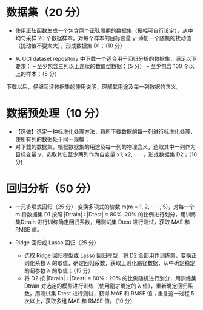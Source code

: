 # 数据集（20 分）
- 使用正弦函数生成一个包含两个正弦周期的数据集（振幅可自行设定），从中均匀采样 20 个数据样本，对每个样本的目标变量 yi 添加一个随机的扰动值（扰动值不要太大），形成数据集 D1；（10 分）

- 从 UCI dataset repository 中下载一个适合用于回归分析的数据集，满足以下要求：
  – 至少包含三列以上连续的数值型数据；（5 分）
  – 至少包含 100 个以上的样本；（5 分）

下载以后，仔细阅读数据集的使用说明，理解其用途及每一列数据的含义。

# 数据预处理（10 分）
- 【选做】选定一种标准化处理方法，将所下载数据的每一列进行标准化处理，使所有列的数据处于同一规模；
- 对下载的数据集，根据数据集的用途及每一列的物理含义，选取其中一列作为目标变量 y，选取其它至少两列作为自变量 x1, x2, · · · ，形成数据集 D2；（10 分)

# 回归分析（50 分）
- 一元多项式回归（25 分）
  变换多项式的阶数 m(m = 1, 2, · · · , 5)，对每一个 m 将数据集 D1 按照 |Dtrain| : |Dtest| = 80% :20% 的比例进行划分，用训练集Dtrain 进行训练确定回归系数，用测试集 Dtest 进行测试，获取 MAE 和 RMSE 值。

- Ridge 回归或 Lasso 回归（25 分）
  - 选取 Ridge 回归模型或 Lasso 回归模型，将 D2 全部用作训练集，变换正则化系数 λ 的取值，确定回归系数，获取正则化路径数据，从中确定稳定的超参数 λ 的取值；（15 分）
  - 将 D2 按 |Dtrain| : |Dtest| = 80% : 20% 的比例随机进行划分，用训练集 Dtrain 对选定的模型进行训练（使用刚才确定的 λ 值），重新确定回归系数，用测试集 Dtest 进行测试，获得 MAE 和 RMSE 值；重复这一过程 5 次以上，获取多组 MAE 和 RMSE 值。（10 分）